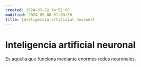 ```yaml
---
created: 2024-03-22 14:51:08
modified: 2024-05-08 01:33:30
title: Inteligencia artificial neuronal
---
```


# Inteligencia artificial neuronal

Es aquella que funciona mediante enormes redes neuronales.
